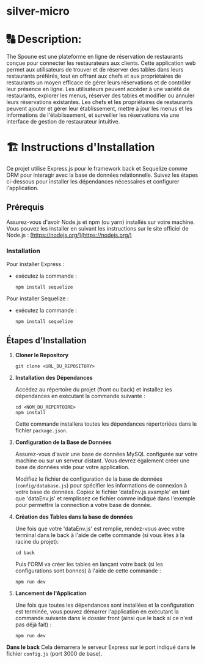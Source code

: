 # **silver-micro**

# 🔠 Description: 
The Spoune est une plateforme en ligne de réservation de restaurants conçue pour connecter les restaurateurs aux clients. Cette application web permet aux utilisateurs de trouver et de réserver des tables dans leurs restaurants préférés, tout en offrant aux chefs et aux propriétaires de restaurants un moyen efficace de gérer leurs réservations et de contrôler leur présence en ligne.
Les utilisateurs peuvent accéder à une variété de restaurants, explorer les menus, réserver des tables et modifier ou annuler leurs réservations existantes. Les chefs et les propriétaires de restaurants peuvent ajouter et gérer leur établissement, mettre à jour les menus et les informations de l'établissement, et surveiller les réservations via une interface de gestion de restaurateur intuitive.



# 🏗️ Instructions d'Installation

Ce projet utilise Express.js pour le framework back et Sequelize comme ORM pour interagir avec la base de données relationnelle. Suivez les étapes ci-dessous pour installer les dépendances nécessaires et configurer l'application.

## Prérequis

Assurez-vous d'avoir Node.js et npm (ou yarn) installés sur votre machine. Vous pouvez les installer en suivant les instructions sur le site officiel de Node.js : [https://nodejs.org/](https://nodejs.org/)

### Installation

Pour installer Express :

- exécutez la commande :
  ```
  npm install sequelize
  ```

Pour installer Sequelize :

- exécutez la commande :
  ```
  npm install sequelize
  ```

## Étapes d'Installation

1. **Cloner le Repository**

   ```
   git clone <URL_DU_REPOSITORY>
   ```

2. **Installation des Dépendances**

   Accédez au répertoire du projet (front ou back) et installez les dépendances en exécutant la commande suivante :

   ```
   cd <NOM_DU_REPERTOIRE>
   npm install
   ```

   Cette commande installera toutes les dépendances répertoriées dans le fichier `package.json`.

3. **Configuration de la Base de Données**

   Assurez-vous d'avoir une base de données MySQL configurée sur votre machine ou sur un serveur distant. Vous devrez également créer une base de données vide pour votre application.

   Modifiez le fichier de configuration de la base de données (`config/database.js`) pour spécifier les informations de connexion à votre base de données.
   Copiez le fichier 'dataEnv.js.example' en tant que 'dataEnv.js' et remplissez ce fichier comme indiqué dans l'exemple pour permettre la connection a votre base de donnée.

4. **Création des Tables dans la base de données**

   Une fois que votre 'dataEnv.js' est remplie, rendez-vous avec votre terminal dans le back à l'aide de cette commande (si vous êtes à la racine du projet):

   ```
   cd back
   ```

   Puis l'ORM va créer les tables en lançant votre back (si les configurations sont bonnes) à l'aide de cette commande :

   ```
   npm run dev
   ```

5. **Lancement de l'Application**

   Une fois que toutes les dépendances sont installées et la configuration est terminée, vous pouvez démarrer l'application en exécutant la commande suivante dans le dossier front (ainsi que le back si ce n'est pas déjà fait) :

   ```
   npm run dev
   ```

**Dans le back**
Cela démarrera le serveur Express sur le port indiqué dans le fichier `config.js` (port 3000 de base).
